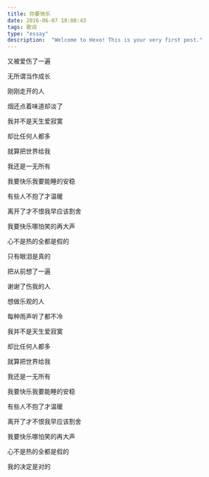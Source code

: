 ```yaml
---
title: 你要快乐
date: 2016-06-07 18:08:43
tags: 歌词
type: "essay"
description:  "Welcome to Hexo! This is your very first post."
---
```

又被爱伤了一遍

无所谓当作成长

刚刚走开的人

烟还点着味道却淡了

我并不是天生爱寂寞

却比任何人都多

就算把世界给我

我还是一无所有

我要快乐我要能睡的安稳

有些人不抱了才温暖

离开了才不恨我早应该割舍

我要快乐哪怕笑的再大声

心不是热的全都是假的

只有眼泪是真的

把从前想了一遍

谢谢了伤我的人

想做乐观的人

每种雨声听了都不冷

我并不是天生爱寂寞

却比任何人都多

就算把世界给我

我还是一无所有

我要快乐我要能睡的安稳

有些人不抱了才温暖

离开了才不恨我早应该割舍

我要快乐哪怕笑的再大声

心不是热的全都是假的

我的决定是对的